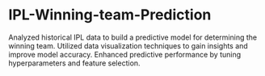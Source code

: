 # IPL-Winning-team-Prediction
Analyzed historical IPL data to build a predictive model for determining the winning team. Utilized data visualization techniques to gain insights and improve model accuracy. Enhanced predictive performance by tuning hyperparameters and feature selection.
